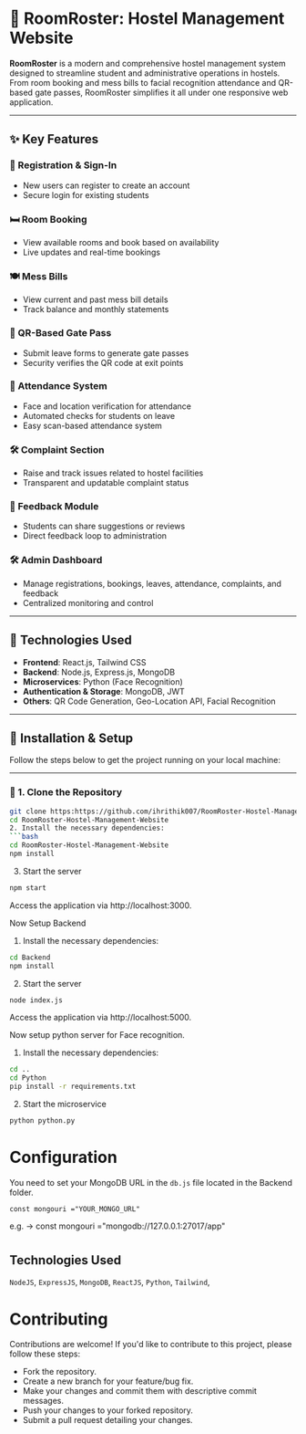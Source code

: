 # 🏨 RoomRoster: Hostel Management Website

**RoomRoster** is a modern and comprehensive hostel management system designed to streamline student and administrative operations in hostels. From room booking and mess bills to facial recognition attendance and QR-based gate passes, RoomRoster simplifies it all under one responsive web application.

---

## ✨ Key Features

### 👤 Registration & Sign-In
- New users can register to create an account
- Secure login for existing students

### 🛏️ Room Booking
- View available rooms and book based on availability
- Live updates and real-time bookings

### 🍽️ Mess Bills
- View current and past mess bill details
- Track balance and monthly statements

### 🎫 QR-Based Gate Pass
- Submit leave forms to generate gate passes
- Security verifies the QR code at exit points

### 📸 Attendance System
- Face and location verification for attendance
- Automated checks for students on leave
- Easy scan-based attendance system

### 🛠️ Complaint Section
- Raise and track issues related to hostel facilities
- Transparent and updatable complaint status

### 💬 Feedback Module
- Students can share suggestions or reviews
- Direct feedback loop to administration

### 🛠️ Admin Dashboard
- Manage registrations, bookings, leaves, attendance, complaints, and feedback
- Centralized monitoring and control

---

## 🧰 Technologies Used

- **Frontend**: React.js, Tailwind CSS
- **Backend**: Node.js, Express.js, MongoDB
- **Microservices**: Python (Face Recognition)
- **Authentication & Storage**: MongoDB, JWT
- **Others**: QR Code Generation, Geo-Location API, Facial Recognition

---

## 🚀 Installation & Setup

Follow the steps below to get the project running on your local machine:

---

### 🔁 1. Clone the Repository

```bash
git clone https:https://github.com/ihrithik007/RoomRoster-Hostel-Management-Website.git
cd RoomRoster-Hostel-Management-Website
2. Install the necessary dependencies:
```bash
cd RoomRoster-Hostel-Management-Website
npm install
```
3. Start the server
```bash
npm start
```
Access the application via http://localhost:3000.

Now Setup Backend

1. Install the necessary dependencies:
```bash
cd Backend
npm install
```
2. Start the server
```bash
node index.js
```
Access the application via http://localhost:5000.

Now setup python server for Face recognition.

1. Install the necessary dependencies:
```bash
cd ..
cd Python
pip install -r requirements.txt
```
2. Start the microservice
```bash
python python.py
```

# Configuration
You need to set your MongoDB URL in the `db.js` file located in the Backend folder.

```
const mongouri ="YOUR_MONGO_URL"
```
e.g. -> const mongouri ="mongodb://127.0.0.1:27017/app"
#

## Technologies Used
`NodeJS`,
`ExpressJS`,
`MongoDB`,
`ReactJS`,
`Python`,
`Tailwind`,

# Contributing
Contributions are welcome! If you'd like to contribute to this project, please follow these steps:

- Fork the repository.
- Create a new branch for your feature/bug fix.
- Make your changes and commit them with descriptive commit messages.
- Push your changes to your forked repository.
- Submit a pull request detailing your changes.

